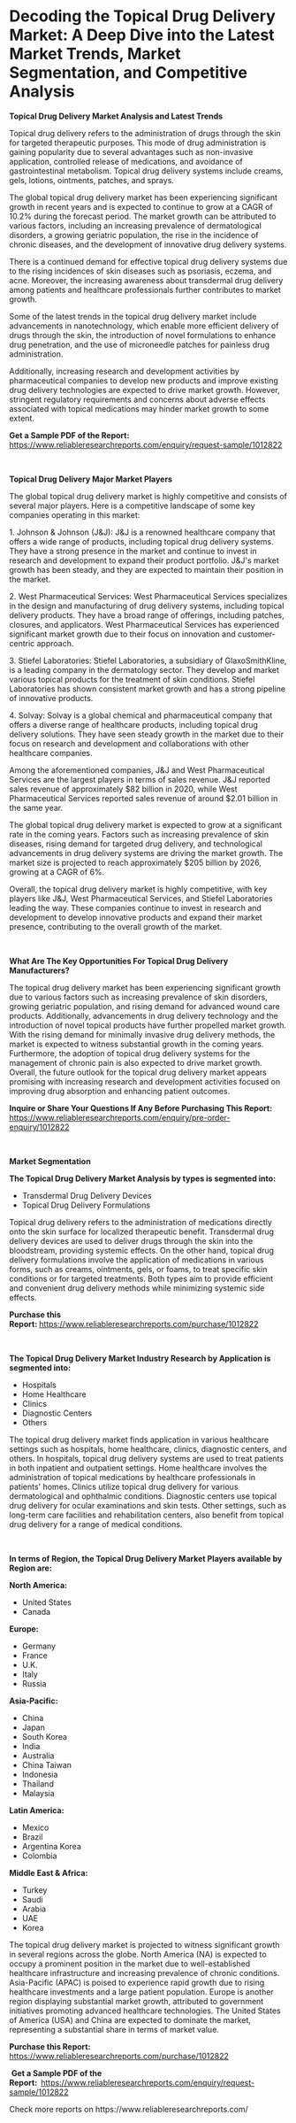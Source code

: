 <p><h1>Decoding the Topical Drug Delivery Market: A Deep Dive into the Latest Market Trends, Market Segmentation, and Competitive Analysis</h1></p><p><strong>Topical Drug Delivery Market Analysis and Latest Trends</strong></p>
<p><p>Topical drug delivery refers to the administration of drugs through the skin for targeted therapeutic purposes. This mode of drug administration is gaining popularity due to several advantages such as non-invasive application, controlled release of medications, and avoidance of gastrointestinal metabolism. Topical drug delivery systems include creams, gels, lotions, ointments, patches, and sprays.</p><p>The global topical drug delivery market has been experiencing significant growth in recent years and is expected to continue to grow at a CAGR of 10.2% during the forecast period. The market growth can be attributed to various factors, including an increasing prevalence of dermatological disorders, a growing geriatric population, the rise in the incidence of chronic diseases, and the development of innovative drug delivery systems.</p><p>There is a continued demand for effective topical drug delivery systems due to the rising incidences of skin diseases such as psoriasis, eczema, and acne. Moreover, the increasing awareness about transdermal drug delivery among patients and healthcare professionals further contributes to market growth.</p><p>Some of the latest trends in the topical drug delivery market include advancements in nanotechnology, which enable more efficient delivery of drugs through the skin, the introduction of novel formulations to enhance drug penetration, and the use of microneedle patches for painless drug administration.</p><p>Additionally, increasing research and development activities by pharmaceutical companies to develop new products and improve existing drug delivery technologies are expected to drive market growth. However, stringent regulatory requirements and concerns about adverse effects associated with topical medications may hinder market growth to some extent.</p></p>
<p><strong>Get a Sample PDF of the Report:&nbsp;</strong> <a href="https://www.reliableresearchreports.com/enquiry/request-sample/1012822">https://www.reliableresearchreports.com/enquiry/request-sample/1012822</a></p>
<p>&nbsp;</p>
<p><strong>Topical Drug Delivery Major Market Players</strong></p>
<p><p>The global topical drug delivery market is highly competitive and consists of several major players. Here is a competitive landscape of some key companies operating in this market:</p><p>1. Johnson & Johnson (J&J): J&J is a renowned healthcare company that offers a wide range of products, including topical drug delivery systems. They have a strong presence in the market and continue to invest in research and development to expand their product portfolio. J&J's market growth has been steady, and they are expected to maintain their position in the market.</p><p>2. West Pharmaceutical Services: West Pharmaceutical Services specializes in the design and manufacturing of drug delivery systems, including topical delivery products. They have a broad range of offerings, including patches, closures, and applicators. West Pharmaceutical Services has experienced significant market growth due to their focus on innovation and customer-centric approach.</p><p>3. Stiefel Laboratories: Stiefel Laboratories, a subsidiary of GlaxoSmithKline, is a leading company in the dermatology sector. They develop and market various topical products for the treatment of skin conditions. Stiefel Laboratories has shown consistent market growth and has a strong pipeline of innovative products.</p><p>4. Solvay: Solvay is a global chemical and pharmaceutical company that offers a diverse range of healthcare products, including topical drug delivery solutions. They have seen steady growth in the market due to their focus on research and development and collaborations with other healthcare companies.</p><p>Among the aforementioned companies, J&J and West Pharmaceutical Services are the largest players in terms of sales revenue. J&J reported sales revenue of approximately $82 billion in 2020, while West Pharmaceutical Services reported sales revenue of around $2.01 billion in the same year.</p><p>The global topical drug delivery market is expected to grow at a significant rate in the coming years. Factors such as increasing prevalence of skin diseases, rising demand for targeted drug delivery, and technological advancements in drug delivery systems are driving the market growth. The market size is projected to reach approximately $205 billion by 2026, growing at a CAGR of 6%.</p><p>Overall, the topical drug delivery market is highly competitive, with key players like J&J, West Pharmaceutical Services, and Stiefel Laboratories leading the way. These companies continue to invest in research and development to develop innovative products and expand their market presence, contributing to the overall growth of the market.</p></p>
<p>&nbsp;</p>
<p><strong>What Are The Key Opportunities For Topical Drug Delivery Manufacturers?</strong></p>
<p><p>The topical drug delivery market has been experiencing significant growth due to various factors such as increasing prevalence of skin disorders, growing geriatric population, and rising demand for advanced wound care products. Additionally, advancements in drug delivery technology and the introduction of novel topical products have further propelled market growth. With the rising demand for minimally invasive drug delivery methods, the market is expected to witness substantial growth in the coming years. Furthermore, the adoption of topical drug delivery systems for the management of chronic pain is also expected to drive market growth. Overall, the future outlook for the topical drug delivery market appears promising with increasing research and development activities focused on improving drug absorption and enhancing patient outcomes.</p></p>
<p><strong>Inquire or Share Your Questions If Any Before Purchasing This Report:</strong> <a href="https://www.reliableresearchreports.com/enquiry/pre-order-enquiry/1012822">https://www.reliableresearchreports.com/enquiry/pre-order-enquiry/1012822</a></p>
<p>&nbsp;</p>
<p><strong>Market Segmentation</strong></p>
<p><strong>The Topical Drug Delivery Market Analysis by types is segmented into:</strong></p>
<p><ul><li>Transdermal Drug Delivery Devices</li><li>Topical Drug Delivery Formulations</li></ul></p>
<p><p>Topical drug delivery refers to the administration of medications directly onto the skin surface for localized therapeutic benefit. Transdermal drug delivery devices are used to deliver drugs through the skin into the bloodstream, providing systemic effects. On the other hand, topical drug delivery formulations involve the application of medications in various forms, such as creams, ointments, gels, or foams, to treat specific skin conditions or for targeted treatments. Both types aim to provide efficient and convenient drug delivery methods while minimizing systemic side effects.</p></p>
<p><strong>Purchase this Report:&nbsp;</strong><a href="https://www.reliableresearchreports.com/purchase/1012822">https://www.reliableresearchreports.com/purchase/1012822</a></p>
<p>&nbsp;</p>
<p><strong>The Topical Drug Delivery Market Industry Research by Application is segmented into:</strong></p>
<p><ul><li>Hospitals</li><li>Home Healthcare</li><li>Clinics</li><li>Diagnostic Centers</li><li>Others</li></ul></p>
<p><p>The topical drug delivery market finds application in various healthcare settings such as hospitals, home healthcare, clinics, diagnostic centers, and others. In hospitals, topical drug delivery systems are used to treat patients in both inpatient and outpatient settings. Home healthcare involves the administration of topical medications by healthcare professionals in patients' homes. Clinics utilize topical drug delivery for various dermatological and ophthalmic conditions. Diagnostic centers use topical drug delivery for ocular examinations and skin tests. Other settings, such as long-term care facilities and rehabilitation centers, also benefit from topical drug delivery for a range of medical conditions.</p></p>
<p>&nbsp;</p>
<p><strong>In terms of Region, the Topical Drug Delivery Market Players available by Region are:</strong></p>
<p>
    <p> <strong> North America: </strong>
        <ul>
            <li>United States</li>
            <li>Canada</li>
        </ul>
        </p> 
    <p> <strong> Europe: </strong>
        <ul>
            <li>Germany</li>
            <li>France</li>
            <li>U.K.</li>
            <li>Italy</li>
            <li>Russia</li>
        </ul>
        </p> 
    <p> <strong> Asia-Pacific: </strong>
        <ul>
            <li>China</li>
            <li>Japan</li>
            <li>South Korea</li>
            <li>India</li>
            <li>Australia</li>
            <li>China Taiwan</li>
            <li>Indonesia</li>
            <li>Thailand</li>
            <li>Malaysia</li>
        </ul>
        </p> 
    <p> <strong> Latin America: </strong>
        <ul>
            <li>Mexico</li>
            <li>Brazil</li>
            <li>Argentina Korea</li>
            <li>Colombia</li>
        </ul>
        </p> 
    <p> <strong> Middle East & Africa: </strong>
        <ul>
            <li>Turkey</li>
            <li>Saudi</li>
            <li>Arabia</li>
            <li>UAE</li>
            <li>Korea</li>
        </ul>
    </p>
    </p>
<p><p>The topical drug delivery market is projected to witness significant growth in several regions across the globe. North America (NA) is expected to occupy a prominent position in the market due to well-established healthcare infrastructure and increasing prevalence of chronic conditions. Asia-Pacific (APAC) is poised to experience rapid growth due to rising healthcare investments and a large patient population. Europe is another region displaying substantial market growth, attributed to government initiatives promoting advanced healthcare technologies. The United States of America (USA) and China are expected to dominate the market, representing a substantial share in terms of market value.</p></p>
<p><strong>Purchase this Report: </strong><a href="https://www.reliableresearchreports.com/purchase/1012822">https://www.reliableresearchreports.com/purchase/1012822</a></p>
<p>&nbsp;<strong>Get a Sample PDF of the Report:&nbsp;&nbsp;</strong><a href="https://www.reliableresearchreports.com/enquiry/request-sample/1012822">https://www.reliableresearchreports.com/enquiry/request-sample/1012822</a></p>
<p><strong></strong></p>
<p>Check more reports on https://www.reliableresearchreports.com/</p>
